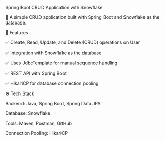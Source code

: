 Spring Boot CRUD Application with Snowflake

🚀 A simple CRUD application built with Spring Boot and Snowflake as the database.

📌 Features

✅ Create, Read, Update, and Delete (CRUD) operations on User

✅ Integration with Snowflake as the database

✅ Uses JdbcTemplate for manual sequence handling

✅ REST API with Spring Boot

✅ HikariCP for database connection pooling

⚙️ Tech Stack

Backend: Java, Spring Boot, Spring Data JPA

Database: Snowflake

Tools: Maven, Postman, GitHub

Connection Pooling: HikariCP

